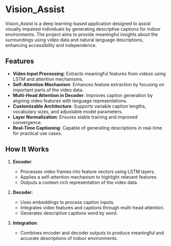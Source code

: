 # Vision_Assist

Vision_Assist is a deep learning-based application designed to assist visually impaired individuals by generating descriptive captions for indoor environments. The project aims to provide meaningful insights about the surroundings using video data and natural language descriptions, enhancing accessibility and independence.

## Features

- **Video Input Processing**: Extracts meaningful features from videos using LSTM and attention mechanisms.
- **Self-Attention Mechanism**: Enhances feature extraction by focusing on important parts of the video data.
- **Multi-Head Attention in Decoder**: Improves caption generation by aligning video features with language representations.
- **Customizable Architecture**: Supports variable caption lengths, vocabulary sizes, and adjustable model parameters.
- **Layer Normalization**: Ensures stable training and improved convergence.
- **Real-Time Captioning**: Capable of generating descriptions in real-time for practical use cases.

## How It Works

1. **Encoder**:
   - Processes video frames into feature vectors using LSTM layers.
   - Applies a self-attention mechanism to highlight relevant features.
   - Outputs a context-rich representation of the video data.

2. **Decoder**:
   - Uses embeddings to process caption inputs.
   - Integrates video features and captions through multi-head attention.
   - Generates descriptive captions word by word.

3. **Integration**:
   - Combines encoder and decoder outputs to produce meaningful and accurate descriptions of indoor environments.

